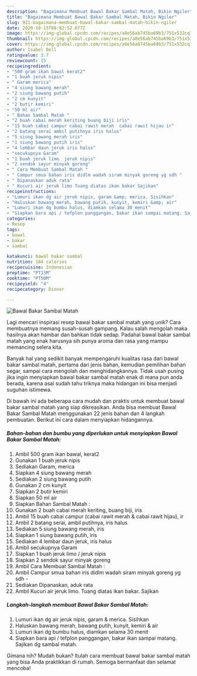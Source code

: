 ```yaml
---
description: "Bagaimana Membuat Bawal Bakar Sambal Matah, Bikin Ngiler"
title: "Bagaimana Membuat Bawal Bakar Sambal Matah, Bikin Ngiler"
slug: 921-bagaimana-membuat-bawal-bakar-sambal-matah-bikin-ngiler
date: 2020-10-15T08:02:52.077Z
image: https://img-global.cpcdn.com/recipes/a8e56ab745ba69b3/751x532cq70/bawal-bakar-sambal-matah-foto-resep-utama.jpg
thumbnail: https://img-global.cpcdn.com/recipes/a8e56ab745ba69b3/751x532cq70/bawal-bakar-sambal-matah-foto-resep-utama.jpg
cover: https://img-global.cpcdn.com/recipes/a8e56ab745ba69b3/751x532cq70/bawal-bakar-sambal-matah-foto-resep-utama.jpg
author: Isabel Bell
ratingvalue: 3.7
reviewcount: 15
recipeingredient:
- "500 gram ikan bawal kerat2"
- "1 buah jeruk nipis"
- " Garam merica"
- "4 siung bawang merah"
- "2 siung bawang putih"
- "2 cm kunyit"
- "2 butir kemiri"
- "50 ml air"
- " Bahan Sambal Matah "
- "2 buah cabai merah keriting buang biji iris"
- "15 buah cabai campur cabai rawit merah  cabai rawit hijau ir"
- "2 batang serai ambil putihnya iris halus"
- "5 siung bawang merah iris"
- "1 siung bawang putih iris"
- "4 lembar daun jeruk iris halus"
- "secukupnya Garam"
- "1 buah jeruk limo  jeruk nipis"
- "2 sendok sayur minyak goreng"
- " Cara Membuat Sambal Matah "
- " Campur smua bahan iris didlm wadah siram minyak goreng yg sdh "
- " Dipanaskan aduk rata"
- " Kucuri air jeruk limo Tuang diatas ikan bakar Sajikan"
recipeinstructions:
- "Lumuri ikan dg air jeruk nipis, garam &amp; merica. Sisihkan"
- "Haluskan bawang merah, bawang putih, kunyit, kemiri &amp; air"
- "Lumuri ikan dg bumbu halus, diamkan selama 30 menit"
- "Siapkan bara api / tefplon panggangan, bakar ikan sampai matang. Sajikan dg sambal matah."
categories:
- Resep
tags:
- bawal
- bakar
- sambal

katakunci: bawal bakar sambal 
nutrition: 184 calories
recipecuisine: Indonesian
preptime: "PT13M"
cooktime: "PT50M"
recipeyield: "4"
recipecategory: Dinner

---
```



![Bawal Bakar Sambal Matah](https://img-global.cpcdn.com/recipes/a8e56ab745ba69b3/751x532cq70/bawal-bakar-sambal-matah-foto-resep-utama.jpg)

Lagi mencari inspirasi resep bawal bakar sambal matah yang unik? Cara membuatnya memang susah-susah gampang. Kalau salah mengolah maka hasilnya akan hambar dan bahkan tidak sedap. Padahal bawal bakar sambal matah yang enak harusnya sih punya aroma dan rasa yang mampu memancing selera kita.

Banyak hal yang sedikit banyak mempengaruhi kualitas rasa dari bawal bakar sambal matah, pertama dari jenis bahan, kemudian pemilihan bahan segar, sampai cara mengolah dan menghidangkannya. Tidak usah pusing jika ingin menyiapkan bawal bakar sambal matah enak di mana pun anda berada, karena asal sudah tahu triknya maka hidangan ini bisa menjadi suguhan istimewa.




Di bawah ini ada beberapa cara mudah dan praktis untuk membuat bawal bakar sambal matah yang siap dikreasikan. Anda bisa membuat Bawal Bakar Sambal Matah menggunakan 22 jenis bahan dan 4 langkah pembuatan. Berikut ini cara dalam menyiapkan hidangannya.

<!--inarticleads1-->

##### Bahan-bahan dan bumbu yang diperlukan untuk menyiapkan Bawal Bakar Sambal Matah:

1. Ambil 500 gram ikan bawal, kerat2
1. Gunakan 1 buah jeruk nipis
1. Sediakan  Garam, merica
1. Siapkan 4 siung bawang merah
1. Sediakan 2 siung bawang putih
1. Gunakan 2 cm kunyit
1. Siapkan 2 butir kemiri
1. Siapkan 50 ml air
1. Siapkan  Bahan Sambal Matah :
1. Gunakan 2 buah cabai merah keriting, buang biji, iris
1. Ambil 15 buah cabai campur (cabai rawit merah &amp; cabai rawit hijau), ir
1. Ambil 2 batang serai, ambil putihnya, iris halus
1. Sediakan 5 siung bawang merah, iris
1. Siapkan 1 siung bawang putih, iris
1. Sediakan 4 lembar daun jeruk, iris halus
1. Ambil secukupnya Garam
1. Siapkan 1 buah jeruk limo / jeruk nipis
1. Siapkan 2 sendok sayur minyak goreng
1. Ambil  Cara Membuat Sambal Matah :
1. Ambil  Campur smua bahan iris didlm wadah siram minyak goreng yg sdh -
1. Sediakan  Dipanaskan, aduk rata
1. Ambil  Kucuri air jeruk limo. Tuang diatas ikan bakar. Sajikan




<!--inarticleads2-->

##### Langkah-langkah membuat Bawal Bakar Sambal Matah:

1. Lumuri ikan dg air jeruk nipis, garam &amp; merica. Sisihkan
1. Haluskan bawang merah, bawang putih, kunyit, kemiri &amp; air
1. Lumuri ikan dg bumbu halus, diamkan selama 30 menit
1. Siapkan bara api / tefplon panggangan, bakar ikan sampai matang. Sajikan dg sambal matah.




Gimana nih? Mudah bukan? Itulah cara membuat bawal bakar sambal matah yang bisa Anda praktikkan di rumah. Semoga bermanfaat dan selamat mencoba!
